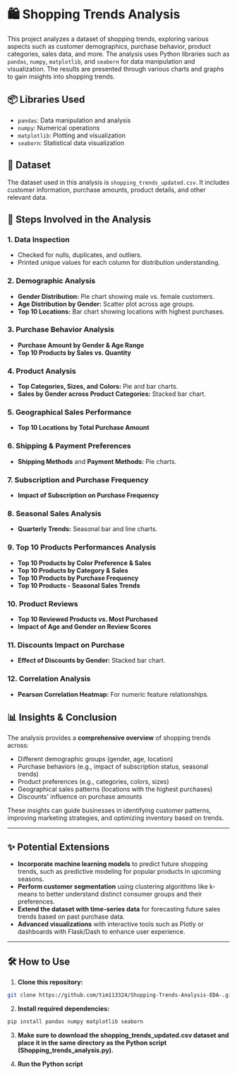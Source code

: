 # 🛍️ Shopping Trends Analysis

This project analyzes a dataset of shopping trends, exploring various aspects such as customer demographics, purchase behavior, product categories, sales data, and more. The analysis uses Python libraries such as `pandas`, `numpy`, `matplotlib`, and `seaborn` for data manipulation and visualization. The results are presented through various charts and graphs to gain insights into shopping trends.

## 📦 Libraries Used

- `pandas`: Data manipulation and analysis  
- `numpy`: Numerical operations  
- `matplotlib`: Plotting and visualization  
- `seaborn`: Statistical data visualization  

## 📁 Dataset

The dataset used in this analysis is `shopping_trends_updated.csv`. It includes customer information, purchase amounts, product details, and other relevant data.

## 🧭 Steps Involved in the Analysis

### 1. **Data Inspection**
- Checked for nulls, duplicates, and outliers.
- Printed unique values for each column for distribution understanding.

### 2. **Demographic Analysis**
- **Gender Distribution:** Pie chart showing male vs. female customers.
- **Age Distribution by Gender:** Scatter plot across age groups.
- **Top 10 Locations:** Bar chart showing locations with highest purchases.

### 3. **Purchase Behavior Analysis**
- **Purchase Amount by Gender & Age Range**
- **Top 10 Products by Sales vs. Quantity**

### 4. **Product Analysis**
- **Top Categories, Sizes, and Colors:** Pie and bar charts.
- **Sales by Gender across Product Categories:** Stacked bar chart.

### 5. **Geographical Sales Performance**
- **Top 10 Locations by Total Purchase Amount**

### 6. **Shipping & Payment Preferences**
- **Shipping Methods** and **Payment Methods:** Pie charts.

### 7. **Subscription and Purchase Frequency**
- **Impact of Subscription on Purchase Frequency**

### 8. **Seasonal Sales Analysis**
- **Quarterly Trends:** Seasonal bar and line charts.

### 9. **Top 10 Products Performances Analysis**
- **Top 10 Products by Color Preference & Sales**
- **Top 10 Products by Category & Sales**
- **Top 10 Products by Purchase Frequency**
- **Top 10 Products - Seasonal Sales Trends**

### 10. **Product Reviews**
- **Top 10 Reviewed Products vs. Most Purchased**
- **Impact of Age and Gender on Review Scores**

### 11. **Discounts Impact on Purchase**
- **Effect of Discounts by Gender:** Stacked bar chart.

### 12. **Correlation Analysis**
- **Pearson Correlation Heatmap:** For numeric feature relationships.

## 📊 Insights & Conclusion

The analysis provides a **comprehensive overview** of shopping trends across:

- Different demographic groups (gender, age, location)
- Purchase behaviors (e.g., impact of subscription status, seasonal trends)
- Product preferences (e.g., categories, colors, sizes)
- Geographical sales patterns (locations with the highest purchases)
- Discounts' influence on purchase amounts

These insights can guide businesses in identifying customer patterns, improving marketing strategies, and optimizing inventory based on trends.

---

## ✨ Potential Extensions

- **Incorporate machine learning models** to predict future shopping trends, such as predictive modeling for popular products in upcoming seasons.
- **Perform customer segmentation** using clustering algorithms like k-means to better understand distinct consumer groups and their preferences.
- **Extend the dataset with time-series data** for forecasting future sales trends based on past purchase data.
- **Advanced visualizations** with interactive tools such as Plotly or dashboards with Flask/Dash to enhance user experience.

---

## 🛠️ How to Use

1. **Clone this repository:**

```bash
git clone https://github.com/tim113324/Shopping-Trends-Analysis-EDA-.git
```

2. **Install required dependencies:**

```bash
pip install pandas numpy matplotlib seaborn
```

3. **Make sure to download the shopping_trends_updated.csv dataset and place it in the same directory as the Python script (Shopping_trends_analysis.py).**

4. **Run the Python script**
